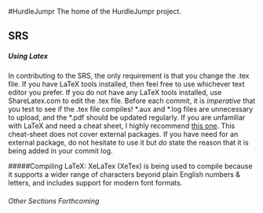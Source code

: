 #HurdleJumpr
The home of the HurdleJumpr project. 

## SRS

##### Using Latex

In contributing to the SRS, the only requirement is that you change the .tex file. If you have LaTeX tools installed, then feel free to use whichever text editor you prefer. If you do not have any LaTeX tools installed, use ShareLatex.com to edit the .tex file. Before each commit, it is *imperative* that you test to see if the .tex file compiles! *.aux and *.log files are unnecessary to upload, and the *.pdf should be updated regularly. If you are unfamiliar with LaTeX and need a cheat sheet, I highly recommend [this one](http://www.stdout.org/~winston/latex/latexsheet-a4.pdf). This cheat-sheet does not cover external packages. If you have need for an external package, do not hesitate to use it but _do_ state the reason that it is being added in your commit log. 

#####Compiling LaTeX:
XeLaTex (XeTex) is being used to compile because it supports a wider range of characters beyond plain English numbers & letters, and includes support for modern font formats. 

###### Other Sections Forthcoming

